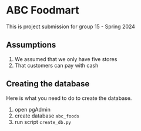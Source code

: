 # ABC Foodmart
This is project submission for group 15 - Spring 2024

## Assumptions

1. We assumed that we only have five stores
2. That customers can pay with cash

## Creating the database

Here is what you need to do to create the database.

1. open pgAdmin
2. create database `abc_foods`
3. run script `create_db.py`
